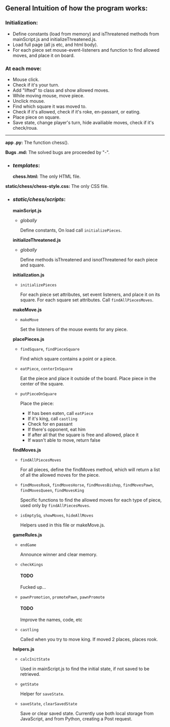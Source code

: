 
## General Intuition of how the program works:

### Initialization:
- Define constants (load from memory) and isThreatened methods from mainScript.js and initializeThreatened.js.
- Load full page (all js etc, and html body).
- For each piece set mouse-event-listeners and function to find allowed moves, and place it on board.

### At each move:
- Mouse click.
- Check if it's your turn.
- Add "lifted" to class and show allowed moves.
- While moving mouse, move piece.
- Unclick mouse.
- Find which square it was moved to.
- Check if it's allowed, check if it's roke, en-passant, or eating.
- Place piece on square.
- Save state, change player's turn, hide availiable moves, check if it's check/roua.

---

**app .py:**
The function chess().

**Bugs .md:**
The solved bugs are proceeded by "-".

- ### *templates*:
    **chess.html:**
    The only HTML file.

**static/chess/chess-style.css:**
The only CSS file.

- ### *static/chess/scripts*:
    **mainScript.js**
    - *globally*

        Define constants,
        On load call `initializePieces`.

    **initializeThreatened.js**
    - *globally*

        Define methods isThreatened and isnotThreatened for each piece and square.

    **initialization.js**
    - `initializePieces`
    
        For each piece set attributes, set event listeners, and place it on its square.
        For each square set attributes.
        Call `findAllPiecesMoves`.

    **makeMove.js**
    - `makeMove`

        Set the listeners of the mouse events for any piece.

    **placePieces.js**
    - `findSquare`, `findPieceSquare`

        Find which square contains a point or a piece.

    - `eatPiece`, `centerInSquare`

        Eat the piece and place it outside of the board.
        Place piece in the center of the square.

    - `putPieceOnSquare`

        Place the piece:
        - If has been eaten, call `eatPiece`
        - If it's king, call `castling`
        - Check for en passant
        - If there's opponent, eat him
        - If after all that the square is free and allowed, place it
        - If wasn't able to move, return false

    **findMoves.js**
    - `findAllPiecesMoves`

        For all pieces, define the findMoves method, which will return a list of all the allowed moves for the piece.

    - `findMovesRook`, `findMovesHorse`, `findMovesBishop`, `findMovesPawn`, `findMovesQueen`, `findMovesKing`

        Specific functions to find the allowed moves for each type of piece, used only by `findAllPiecesMoves`.

    - `isEmptySq`, `showMoves`, `hideAllMoves`

        Helpers used in this file or makeMove.js.

    **gameRules.js**
    - `endGame`

        Announce winner and clear memory.

    - `checkKings`

        #### TODO
        Fucked up...

    - `pawnPromotion`, `promotePawn`, `pawnPromote`

        #### TODO
        Improve the names, code, etc

    - `castling`

        Called when you try to move king.
        If moved 2 places, places rook.

    **helpers.js**
    - `calcInitState`

        Used in mainScript.js to find the initial state, if not saved to be retrieved.

    - `getState`

        Helper for `saveState`.

    - `saveState`, `clearSavedState`

        Save or clear saved state.
        Currently use both local storage from JavaScript, and from Python, creating a Post request.

